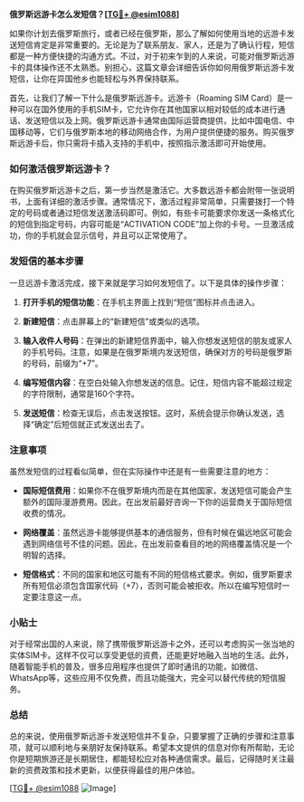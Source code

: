 **俄罗斯远游卡怎么发短信？[[TG💪+ @esim1088](https://t.me/s/esim1088)]**

如果你计划去俄罗斯旅行，或者已经在俄罗斯，那么了解如何使用当地的远游卡发送短信肯定是非常重要的。无论是为了联系朋友、家人，还是为了确认行程，短信都是一种方便快捷的沟通方式。不过，对于初来乍到的人来说，可能对俄罗斯远游卡的具体操作还不太熟悉。别担心，这篇文章会详细告诉你如何用俄罗斯远游卡发短信，让你在异国他乡也能轻松与外界保持联系。

首先，让我们了解一下什么是俄罗斯远游卡。远游卡（Roaming SIM Card）是一种可以在国外使用的手机SIM卡，它允许你在其他国家以相对较低的成本进行通话、发送短信以及上网。俄罗斯远游卡通常由国际运营商提供，比如中国电信、中国移动等，它们与俄罗斯本地的移动网络合作，为用户提供便捷的服务。购买俄罗斯远游卡后，你只需将卡插入支持的手机中，按照指示激活即可开始使用。

### 如何激活俄罗斯远游卡？

在购买俄罗斯远游卡之后，第一步当然是激活它。大多数远游卡都会附带一张说明书，上面有详细的激活步骤。通常情况下，激活过程非常简单，只需要拨打一个特定的号码或者通过短信发送激活码即可。例如，有些卡可能要求你发送一条格式化的短信到指定号码，内容可能是“ACTIVATION CODE”加上你的卡号。一旦激活成功，你的手机就会显示信号，并且可以正常使用了。

### 发短信的基本步骤

一旦远游卡激活完成，接下来就是学习如何发短信了。以下是具体的操作步骤：

1. **打开手机的短信功能**：在手机主界面上找到“短信”图标并点击进入。
   
2. **新建短信**：点击屏幕上的“新建短信”或类似的选项。

3. **输入收件人号码**：在弹出的新建短信界面中，输入你想发送短信的朋友或家人的手机号码。注意，如果是在俄罗斯境内发送短信，确保对方的号码是俄罗斯的号码，前缀为“+7”。

4. **编写短信内容**：在空白处输入你想发送的信息。记住，短信内容不能超过规定的字符限制，通常是160个字符。

5. **发送短信**：检查无误后，点击发送按钮。这时，系统会提示你确认发送，选择“确定”后短信就正式发送出去了。

### 注意事项

虽然发短信的过程看似简单，但在实际操作中还是有一些需要注意的地方：

- **国际短信费用**：如果你不在俄罗斯境内而是在其他国家，发送短信可能会产生额外的国际漫游费用。因此，在出发前最好咨询一下你的运营商关于国际短信收费的情况。

- **网络覆盖**：虽然远游卡能够提供基本的通信服务，但有时候在偏远地区可能会遇到网络信号不佳的问题。因此，在出发前查看目的地的网络覆盖情况是一个明智的选择。

- **短信格式**：不同的国家和地区可能有不同的短信格式要求。例如，俄罗斯要求所有短信必须包含国家代码（+7），否则可能会被拒收。所以在编写短信时一定要注意这一点。

### 小贴士

对于经常出国的人来说，除了携带俄罗斯远游卡之外，还可以考虑购买一张当地的实体SIM卡。这样不仅可以享受更低的资费，还能更好地融入当地的生活。此外，随着智能手机的普及，很多应用程序也提供了即时通讯的功能，如微信、WhatsApp等，这些应用不仅免费，而且功能强大，完全可以替代传统的短信服务。

### 总结

总的来说，使用俄罗斯远游卡发送短信并不复杂，只要掌握了正确的步骤和注意事项，就可以顺利地与亲朋好友保持联系。希望本文提供的信息对你有所帮助，无论你是短期旅游还是长期居住，都能轻松应对各种通信需求。最后，记得随时关注最新的资费政策和技术更新，以便获得最佳的用户体验。

[[TG💪+ @esim1088](https://t.me/s/esim1088) ![Image](https://i.postimg.cc/4NQfJmqS/Snipaste-2025-05-13-00-14-12.png)]